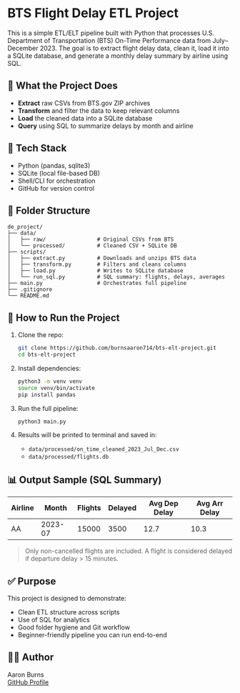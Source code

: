 # BTS Flight Delay ETL Project

This is a simple ETL/ELT pipeline built with Python that processes U.S. Department of Transportation (BTS) On-Time Performance data from July–December 2023. The goal is to extract flight delay data, clean it, load it into a SQLite database, and generate a monthly delay summary by airline using SQL.

## 📌 What the Project Does

- **Extract** raw CSVs from BTS.gov ZIP archives
- **Transform** and filter the data to keep relevant columns
- **Load** the cleaned data into a SQLite database
- **Query** using SQL to summarize delays by month and airline

## 🧰 Tech Stack

- Python (pandas, sqlite3)
- SQLite (local file-based DB)
- Shell/CLI for orchestration
- GitHub for version control

## 📁 Folder Structure

```
de_project/
├── data/
│   ├── raw/                # Original CSVs from BTS
│   └── processed/          # Cleaned CSV + SQLite DB
├── scripts/
│   ├── extract.py          # Downloads and unzips BTS data
│   ├── transform.py        # Filters and cleans columns
│   ├── load.py             # Writes to SQLite database
│   └── run_sql.py          # SQL summary: flights, delays, averages
├── main.py                 # Orchestrates full pipeline
├── .gitignore
└── README.md
```

## 🚀 How to Run the Project

1. Clone the repo:
   ```bash
   git clone https://github.com/burnsaaron714/bts-elt-project.git
   cd bts-elt-project
   ```

2. Install dependencies:
   ```bash
   python3 -m venv venv
   source venv/bin/activate
   pip install pandas
   ```

3. Run the full pipeline:
   ```bash
   python3 main.py
   ```

4. Results will be printed to terminal and saved in:
   - `data/processed/on_time_cleaned_2023_Jul_Dec.csv`
   - `data/processed/flights.db`

## 📊 Output Sample (SQL Summary)

| Airline | Month     | Flights | Delayed | Avg Dep Delay | Avg Arr Delay |
|---------|-----------|---------|---------|----------------|----------------|
| AA      | 2023-07   | 15000   | 3500    | 12.7           | 10.3           |

> Only non-cancelled flights are included. A flight is considered delayed if departure delay > 15 minutes.

## ✅ Purpose

This project is designed to demonstrate:
- Clean ETL structure across scripts
- Use of SQL for analytics
- Good folder hygiene and Git workflow
- Beginner-friendly pipeline you can run end-to-end

## 🙋‍♂️ Author

Aaron Burns  
[GitHub Profile](https://github.com/burnsaaron714)
